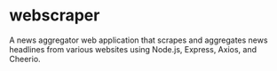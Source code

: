 # webscraper
A news aggregator web application that scrapes and aggregates news headlines from various websites using Node.js, Express, Axios, and Cheerio.
